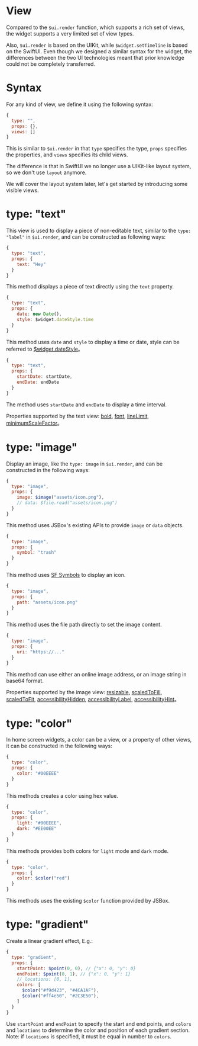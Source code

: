 # View

Compared to the `$ui.render` function, which supports a rich set of views, the widget supports a very limited set of view types.

Also, `$ui.render` is based on the UIKit, while `$widget.setTimeline` is based on the SwiftUI. Even though we designed a similar syntax for the widget, the differences between the two UI technologies meant that prior knowledge could not be completely transferred.

# Syntax

For any kind of view, we define it using the following syntax:

```js
{
  type: "",
  props: {},
  views: []
}
```

This is similar to `$ui.render` in that `type` specifies the type, `props` specifies the properties, and `views` specifies its child views.

The difference is that in SwiftUI we no longer use a UIKit-like layout system, so we don't use `layout` anymore.

We will cover the layout system later, let's get started by introducing some visible views.

# type: "text"

This view is used to display a piece of non-editable text, similar to the `type: "label"` in `$ui.render`, and can be constructed as following ways:

```js
{
  type: "text",
  props: {
    text: "Hey"
  }
}
```

This method displays a piece of text directly using the `text` property.

```js
{
  type: "text",
  props: {
    date: new Date(),
    style: $widget.dateStyle.time
  }
}
```

This method uses `date` and `style` to display a time or date, style can be referred to [$widget.dateStyle](en/home-widget/method.md)。

```js
{
  type: "text",
  props: {
    startDate: startDate,
    endDate: endDate
  }
}
```

The method uses `startDate` and `endDate` to display a time interval.

Properties supported by the text view: [bold](en/home-widget/modifiers?id=props-bold), [font](en/home-widget/modifiers?id=props-font), [lineLimit](en/home-widget/modifiers?id=props-linelimit), [minimumScaleFactor](en/home-widget/modifiers?id=props-minimumscalefactor)。

# type: "image"

Display an image, like the `type: image` in `$ui.render`, and can be constructed in the following ways:

```js
{
  type: "image",
  props: {
    image: $image("assets/icon.png"),
    // data: $file.read("assets/icon.png")
  }
}
```

This method uses JSBox's existing APIs to provide `image` or `data` objects.

```js
{
  type: "image",
  props: {
    symbol: "trash"
  }
}
```

This method uses [SF Symbols](https://developer.apple.com/design/human-interface-guidelines/sf-symbols/) to display an icon.

```js
{
  type: "image",
  props: {
    path: "assets/icon.png"
  }
}
```

This method uses the file path directly to set the image content.

```js
{
  type: "image",
  props: {
    uri: "https://..."
  }
}
```

This method can use either an online image address, or an image string in base64 format.

Properties supported by the image view: [resizable](en/home-widget/modifiers?id=props-resizable), [scaledToFill](en/home-widget/modifiers?id=props-scaledtofill), [scaledToFit](en/home-widget/modifiers?id=props-scaledtofit), [accessibilityHidden](en/home-widget/modifiers?id=props-accessibilityhidden), [accessibilityLabel](en/home-widget/modifiers?id=props-accessibilitylabel), [accessibilityHint](en/home-widget/modifiers?id=props-accessibilityhint)。

# type: "color"

In home screen widgets, a color can be a view, or a property of other views, it can be constructed in the following ways:

```js
{
  type: "color",
  props: {
    color: "#00EEEE"
  }
}
```

This methods creates a color using hex value.

```js
{
  type: "color",
  props: {
    light: "#00EEEE",
    dark: "#EE00EE"
  }
}
```

This methods provides both colors for `light` mode and `dark` mode.

```js
{
  type: "color",
  props: {
    color: $color("red")
  }
}
```

This methods uses the existing `$color` function provided by JSBox.

# type: "gradient"

Create a linear gradient effect, E.g.:

```js
{
  type: "gradient",
  props: {
    startPoint: $point(0, 0), // {"x": 0, "y": 0}
    endPoint: $point(0, 1), // {"x": 0, "y": 1}
    // locations: [0, 1],
    colors: [
      $color("#f9d423", "#4CA1AF"),
      $color("#ff4e50", "#2C3E50"),
    ]
  }
}
```

Use `startPoint` and `endPoint` to specify the start and end points, and `colors` and `locations` to determine the color and position of each gradient section. Note: if `locations` is specified, it must be equal in number to `colors`.